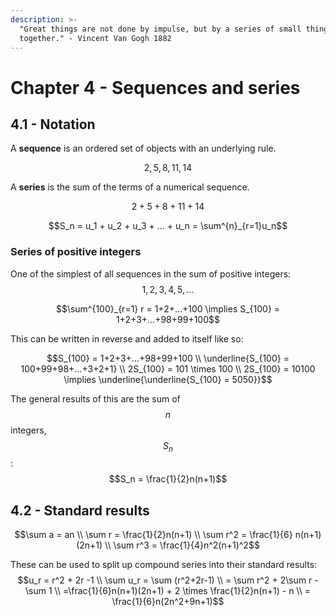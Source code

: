 ```yaml
---
description: >-
  "Great things are not done by impulse, but by a series of small things brought
  together." - Vincent Van Gogh 1882
---
```


# Chapter 4 - Sequences and series

## 4.1 - Notation

A **sequence** is an ordered set of objects with an underlying rule.

$$2,5,8,11,14$$

A **series** is the sum of the terms of a numerical sequence.&#x20;

$$2+5+8+11+14$$

&#x20;$$S_n = u_1 +  u_2 + u_3 + ... + u_n = \sum^{n}_{r=1}u_n$$

### Series of positive integers

One of the simplest of all sequences in the sum of positive integers: $$1,2,3,4,5,...$$

$$\sum^{100}_{r=1} r = 1+2+...+100 \implies S_{100} = 1+2+3+...+98+99+100$$

This can be written in reverse and added to itself like so:

$$S_{100} = 1+2+3+...+98+99+100 \\ \underline{S_{100} = 100+99+98+...+3+2+1} \\ 2S_{100} = 101 \times 100 \\ 2S_{100} = 10100 \implies \underline{\underline{S_{100} = 5050}}$$

The general results of this are the sum of $$n$$ integers, $$S_n$$:\
$$S_n = \frac{1}{2}n(n+1)$$

## 4.2 - Standard results

$$\sum a = an \\ \sum r =  \frac{1}{2}n(n+1) \\ \sum r^2 = \frac{1}{6}  n(n+1)(2n+1) \\ \sum r^3 = \frac{1}{4}n^2(n+1)^2$$&#x20;

These can be used to split up compound series into their standard results:\
$$u_r = r^2 + 2r -1 \\ \sum u_r = \sum (r^2+2r-1) \\ = \sum r^2 + 2\sum r - \sum 1 \\ =\frac{1}{6}n(n+1)(2n+1) + 2 \times \frac{1}{2}n(n+1) - n \\ = \frac{1}{6}n(2n^2+9n+1)$$
